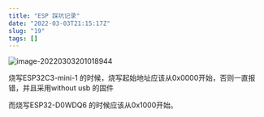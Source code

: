 ```yaml
---
title: "ESP 踩坑记录"
date: "2022-03-03T21:15:17Z"
slug: "19"
tags: []
---
```

![image-20220303201018944](https://gitee.com/Dagwbl/cloudPicture/raw/master/typora/image-20220303201018944.png)

烧写ESP32C3-mini-1 的时候，烧写起始地址应该从0x0000开始，否则一直报错，并且采用without usb 的固件

而烧写ESP32-D0WDQ6 的时候应该从0x1000开始。
